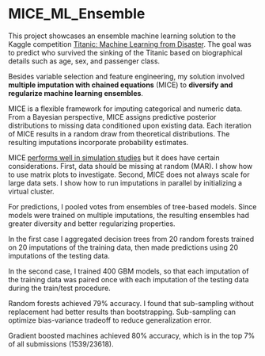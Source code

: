 # MICE_ML_Ensemble

This project showcases an ensemble machine learning solution to the Kaggle competition [Titanic: Machine Learning from Disaster](https://www.kaggle.com/c/titanic). The goal was to predict who survived the sinking of the Titanic based on biographical details such as age, sex, and passenger class.

Besides variable selection and feature engineering, my solution involved **multiple imputation with chained equations** (MICE) to **diversify and regularize machine learning ensembles**.

MICE is a flexible framework for imputing categorical and numeric data. From a Bayesian perspective, MICE assigns predictive posterior distributions to missing data conditioned upon existing data. Each iteration of MICE results in a random draw from theoretical distributions. The resulting imputations incorporate probability estimates.

MICE [performs well in simulation studies](https://pdfs.semanticscholar.org/dc64/aca1a942615fd932bc2b8e24f954b7a4d2c9.pdf) but it does have certain considerations. First, data should be missing at random (MAR). I show how to use matrix plots to investigate. Second, MICE does not always scale for large data sets. I show how to run imputations in parallel by initializing a virtual cluster.

For predictions, I pooled votes from ensembles of tree-based models. Since models were trained on multiple imputations, the resulting ensembles had greater diversity and better regularizing properties.

In the first case I aggregated decision trees from 20 random forests trained on 20 imputations of the training data, then made predictions using 20 imputations of the testing data.

In the second case, I trained 400 GBM models, so that each imputation of the training data was paired once with each imputation of the testing data during the train/test procedure.

Random forests achieved 79% accuracy. I found that sub-sampling without replacement had better results than bootstrapping. Sub-sampling can optimize bias-variance tradeoff to reduce generalization error.

Gradient boosted machines achieved 80% accuracy, which is in the top 7% of all submissions (1539/23618).
